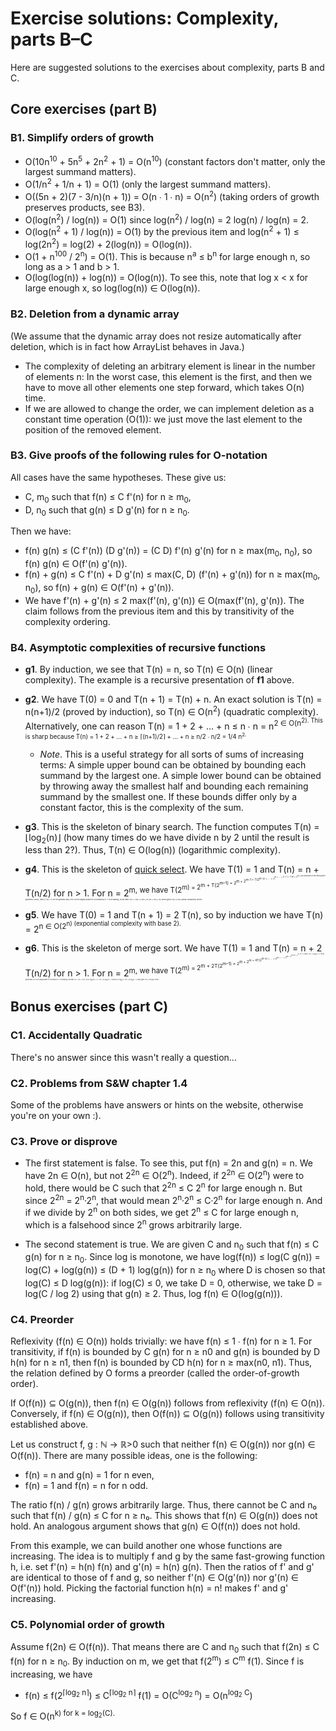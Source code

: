 # Exercise solutions: Complexity, parts B–C

Here are suggested solutions to the exercises about complexity, parts B and C.

## Core exercises (part B)

### B1. Simplify orders of growth

- O(10n<sup>10</sup> + 5n<sup>5</sup> + 2n<sup>2</sup> + 1) = O(n<sup>10</sup>) (constant factors don't matter, only the largest summand matters).
- O(1/n<sup>2</sup> + 1/n + 1) = O(1) (only the largest summand matters).
- O((5n + 2)(7 - 3/n)(n + 1)) = O(n ∙ 1 ∙ n) = O(n<sup>2</sup>) (taking orders of growth preserves products, see B3).
- O(log(n<sup>2</sup>) / log(n)) = O(1) since log(n<sup>2</sup>) / log(n) = 2 log(n) / log(n) = 2.
- O(log(n<sup>2</sup> + 1) / log(n)) = O(1) by the previous item and log(n<sup>2</sup> + 1) ≤ log(2n<sup>2</sup>) = log(2) + 2(log(n)) = O(log(n)).
- O(1 + n<sup>100</sup> / 2<sup>n</sup>) = O(1).
  This is because n<sup>a</sup> ≤ b<sup>n</sup> for large enough n, so long as a > 1 and b > 1.
- O(log(log(n)) + log(n)) = O(log(n)).
  To see this, note that log x < x for large enough x, so log(log(n)) ∈ O(log(n)).

### B2. Deletion from a dynamic array

(We assume that the dynamic array does not resize automatically after deletion, which is in fact how ArrayList behaves in Java.)

- The complexity of deleting an arbitrary element is linear in the number of elements n: In the worst case, this element is the first, and then we have to move all other elements one step forward, which takes O(n) time.
- If we are allowed to change the order, we can implement deletion as a constant time operation (O(1)): we just move the last element to the position of the removed element.

### B3. Give proofs of the following rules for O-notation

All cases have the same hypotheses. These give us:

- C, m<sub>0</sub> such that f(n) ≤ C f'(n) for n ≥ m<sub>0</sub>,
- D, n<sub>0</sub> such that g(n) ≤ D g'(n) for n ≥ n<sub>0</sub>.

Then we have:

- f(n) g(n) ≤ (C f'(n)) (D g'(n)) = (C D) f'(n) g'(n) for n ≥ max(m<sub>0</sub>, n<sub>0</sub>), so f(n) g(n) ∈ O(f'(n) g'(n)).
- f(n) + g(n) ≤ C f'(n) + D g'(n) ≤ max(C, D) (f'(n) + g'(n)) for n ≥ max(m<sub>0</sub>, n<sub>0</sub>), so f(n) + g(n) ∈ O(f'(n) + g'(n)).
- We have f'(n) + g'(n) ≤ 2 max(f'(n), g'(n)) ∈ O(max(f'(n), g'(n)). The claim follows from the previous item and this by transitivity of the complexity ordering.

### B4. Asymptotic complexities of recursive functions

- **g1**.
  By induction, we see that T(n) = n, so T(n) ∈ O(n) (linear complexity).
  The example is a recursive presentation of **f1** above.

- **g2**.
  We have T(0) = 0 and T(n + 1) = T(n) + n.
  An exact solution is T(n) = n(n+1)/2 (proved by induction), so T(n) ∈ O(n<sup>2</sup>) (quadratic complexity).
  Alternatively, one can reason T(n) = 1 + 2 + … + n ≤ n ∙ n = n<sup>2</sub> ∈ O(n<sup>2</sub>).
  This is sharp because T(n) = 1 + 2 + … + n ≥ ⌈(n+1)/2⌉ + … + n ≥ n/2 ∙ n/2 = 1/4 n<sup>2</sub>.

  - *Note*.
    This is a useful strategy for all sorts of sums of increasing terms:
    A simple upper bound can be obtained by bounding each summand by the largest one.
    A simple lower bound can be obtained by throwing away the smallest half and bounding each remaining summand by the smallest one.
    If these bounds differ only by a constant factor, this is the complexity of the sum.

- **g3**.
  This is the skeleton of binary search. The function computes T(n) = ⌊log<sub>2</sub>(n)⌋ (how many times do we have divide n by 2 until the result is less than 2?).
  Thus, T(n) ∈ O(log(n)) (logarithmic complexity).

- **g4**.
  This is the skeleton of [quick select](https://en.wikipedia.org/wiki/Quickselect).
  We have T(1) = 1 and T(n) = n + T(n/2) for n > 1.
  For n = 2<sup>m</sub>, we have T(2<sup>m</sub>) = 2<sup>m</sub> + T(2<sup>m–1</sub>) = 2<sup>m</sub> + 2<sup>m–1</sub> + T(2<sup>m–2</sub>) = … = 2<sup>m</sub> + … + 2 + 1 + T(1) = 2<sup>m+</sub> (by induction or the formula for geometric sums), that is, T(n) = n.
  For the general case, let n' be the largest power of 2 bounded by n.
  T is increasing, so we have T(n') ≤ T(n) ≤ T(2n'), so n/2 ≤ T(n) ≤ 2n, which gives T(n) ∈ O(n) (linear complexity) strictly.

- **g5**.
  We have T(0) = 1 and T(n + 1) = 2 T(n), so by induction we have T(n) = 2<sup>n</sub> ∈ O(2<sup>n</sub>) (exponential complexity with base 2).

- **g6**.
  This is the skeleton of merge sort.
  We have T(1) = 1 and T(n) = n + 2 T(n/2) for n > 1.
  For n = 2<sup>m</sub>, we have T(2<sup>m</sub>) = 2<sup>m</sub> + 2T(2<sup>m–1</sub>) = 2<sup>m</sub> + 2<sup>m</sub> + 4T(2<sup>m–2</sub>) = … = 2<sup>m</sub> + … + 2<sup>m</sub> + 2<sup>m</sub> T(1) = 2<sup>m</sub> ∙ (m + 1), that is, T(n) = n (log<sub>2</sub>(n) + 1).
  For the general case, let n' be the largest power of 2 bounded by n. T is increasing, so we have T(n') ≤ T(n) ≤ T(2n'), so n/2 (log<sub>2</sub>(n/2) + 1) ≤ T(n) ≤ 2n (log<sub>2</sub>(2n) + 1), which is n/2 log<sub>2</sub>(n) ≤ T(n) ≤ 2n (log<sub>2</sub>(n) + 2), which gives T(n) ∈ O(n log(n)) strictly.


## Bonus exercises (part C)

### C1. Accidentally Quadratic

There's no answer since this wasn't really a question…

### C2. Problems from S&W chapter 1.4

Some of the problems have answers or hints on the website, otherwise you're on your own :).

### C3. Prove or disprove

- The first statement is false.
  To see this, put f(n) = 2n and g(n) = n.
  We have 2n ∈ O(n), but not 2<sup>2n</sup> ∈ O(2<sup>n</sup>).
  Indeed, if 2<sup>2n</sup> ∈ O(2<sup>n</sup>) were to hold, there would be C such that 2<sup>2n</sup> ≤ C 2<sup>n</sup> for large enough n.
  But since 2<sup>2n</sup> = 2<sup>n</sup>·2<sup>n</sup>, that would mean 2<sup>n</sup>·2<sup>n</sup> ≤ C·2<sup>n</sup> for large enough n.
  And if we divide by 2<sup>n</sup> on both sides, we get 2<sup>n</sup> ≤ C for large enough n, which is a falsehood since 2<sup>n</sup> grows arbitrarily large.

- The second statement is true.
  We are given C and n<sub>0</sub> such that f(n) ≤ C g(n) for n ≥ n<sub>0</sub>.
  Since log is monotone, we have log(f(n)) ≤ log(C g(n)) = log(C) + log(g(n)) ≤ (D + 1) log(g(n)) for n ≥ n<sub>0</sub> where D is chosen so that log(C) ≤ D log(g(n)): if log(C) ≤ 0, we take D = 0, otherwise, we take D = log(C / log 2) using that g(n) ≥ 2.
  Thus, log f(n) ∈ O(log(g(n))).

### C4. Preorder

Reflexivity (f(n) ∈ O(n)) holds trivially: we have f(n) ≤ 1 ∙ f(n) for n ≥ 1.
For transitivity, if f(n) is bounded by C g(n) for n ≥ n0 and g(n) is bounded by D h(n) for n ≥ n1, then f(n) is bounded by CD h(n) for n ≥ max(n0, n1).
Thus, the relation defined by O forms a preorder (called the order-of-growth order).

If O(f(n)) ⊆ O(g(n)), then f(n) ∈ O(g(n)) follows from reflexivity (f(n) ∈ O(n)).
Conversely, if f(n) ∈ O(g(n)), then O(f(n)) ⊆ O(g(n)) follows using transitivity established above.

Let us construct f, g : ℕ → ℝ>0 such that neither f(n) ∈ O(g(n)) nor g(n) ∈ O(f(n)). There are many possible ideas, one is the following:
- f(n) = n and g(n) = 1 for n even,
- f(n) = 1 and f(n) = n for n odd.

The ratio f(n) / g(n) grows arbitrarily large.
Thus, there cannot be C and n₀ such that f(n) / g(n) ≤ C for n ≥ n₀.
This shows that f(n) ∈ O(g(n)) does not hold.
An analogous argument shows that g(n) ∈ O(f(n)) does not hold.

From this example, we can build another one whose functions are increasing.
The idea is to multiply f and g by the same fast-growing function h, i.e. set f'(n) = h(n) f(n) and g'(n) = h(n) g(n).
Then the ratios of f' and g' are identical to those of f and g, so neither f'(n) ∈ O(g'(n)) nor g'(n) ∈ O(f'(n)) hold.
Picking the factorial function h(n) = n! makes f' and g' increasing.

### C5. Polynomial order of growth

Assume f(2n) ∈ O(f(n)).
That means there are C and n<sub>0</sub> such that f(2n) ≤ C f(n) for n ≥ n<sub>0</sub>.
By induction on m, we get that f(2<sup>m</sup>) ≤ C<sup>m</sup> f(1).
Since f is increasing, we have

- f(n) ≤ f(2<sup>⌈log<sub>2</sub> n⌉</sup>) ≤ C<sup>⌈log<sub>2</sub> n⌉</sup> f(1) = O(C<sup>log<sub>2</sub> n</sup>) = O(n<sup>log<sub>2</sub> C</sup>)

So f ∈ O(n<sup>k</sub>) for k = log<sub>2</sub>(C).
